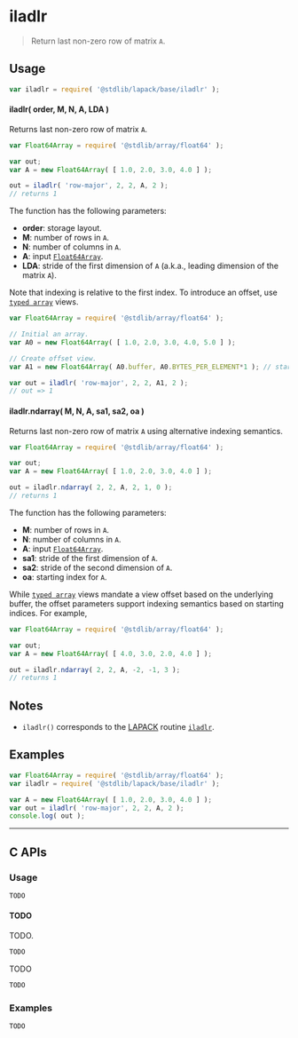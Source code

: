 <!--

@license Apache-2.0

Copyright (c) 2024 The Stdlib Authors.

Licensed under the Apache License, Version 2.0 (the "License");
you may not use this file except in compliance with the License.
You may obtain a copy of the License at

   http://www.apache.org/licenses/LICENSE-2.0

Unless required by applicable law or agreed to in writing, software
distributed under the License is distributed on an "AS IS" BASIS,
WITHOUT WARRANTIES OR CONDITIONS OF ANY KIND, either express or implied.
See the License for the specific language governing permissions and
limitations under the License.

-->

# iladlr

> Return last non-zero row of matrix `A`.

<section class="usage">

## Usage

```javascript
var iladlr = require( '@stdlib/lapack/base/iladlr' );
```

#### iladlr( order, M, N, A, LDA )

Returns last non-zero row of matrix `A`.

```javascript
var Float64Array = require( '@stdlib/array/float64' );

var out;
var A = new Float64Array( [ 1.0, 2.0, 3.0, 4.0 ] );

out = iladlr( 'row-major', 2, 2, A, 2 );
// returns 1
```

The function has the following parameters:

-   **order**: storage layout.
-   **M**: number of rows in `A`.
-   **N**: number of columns in `A`.
-   **A**: input [`Float64Array`][mdn-float64array].
-   **LDA**: stride of the first dimension of `A` (a.k.a., leading dimension of the matrix `A`).

Note that indexing is relative to the first index. To introduce an offset, use [`typed array`][mdn-typed-array] views.

<!-- eslint-disable stdlib/capitalized-comments -->

```javascript
var Float64Array = require( '@stdlib/array/float64' );

// Initial an array.
var A0 = new Float64Array( [ 1.0, 2.0, 3.0, 4.0, 5.0 ] );

// Create offset view.
var A1 = new Float64Array( A0.buffer, A0.BYTES_PER_ELEMENT*1 ); // start at 2nd element

var out = iladlr( 'row-major', 2, 2, A1, 2 );
// out => 1
```

#### iladlr.ndarray( M, N, A, sa1, sa2, oa )

Returns last non-zero row of matrix `A` using alternative indexing semantics.

```javascript
var Float64Array = require( '@stdlib/array/float64' );

var out;
var A = new Float64Array( [ 1.0, 2.0, 3.0, 4.0 ] );

out = iladlr.ndarray( 2, 2, A, 2, 1, 0 );
// returns 1
```

The function has the following parameters:

-   **M**: number of rows in `A`.
-   **N**: number of columns in `A`.
-   **A**: input [`Float64Array`][mdn-float64array].
-   **sa1**: stride of the first dimension of `A`.
-   **sa2**: stride of the second dimension of `A`.
-   **oa**: starting index for `A`.

While [`typed array`][mdn-typed-array] views mandate a view offset based on the underlying buffer, the offset parameters support indexing semantics based on starting indices. For example,

```javascript
var Float64Array = require( '@stdlib/array/float64' );

var out;
var A = new Float64Array( [ 4.0, 3.0, 2.0, 4.0 ] );

out = iladlr.ndarray( 2, 2, A, -2, -1, 3 );
// returns 1
```

</section>

<!-- /.usage -->

<section class="notes">

## Notes

-   `iladlr()` corresponds to the [LAPACK][lapack] routine [`iladlr`][lapack-iladlr].

</section>

<!-- /.notes -->

<section class="examples">

## Examples

<!-- eslint no-undef: "error" -->

```javascript
var Float64Array = require( '@stdlib/array/float64' );
var iladlr = require( '@stdlib/lapack/base/iladlr' );

var A = new Float64Array( [ 1.0, 2.0, 3.0, 4.0 ] );
var out = iladlr( 'row-major', 2, 2, A, 2 );
console.log( out );
```

</section>

<!-- /.examples -->

<!-- C interface documentation. -->

* * *

<section class="c">

## C APIs

<!-- Section to include introductory text. Make sure to keep an empty line after the intro `section` element and another before the `/section` close. -->

<section class="intro">

</section>

<!-- /.intro -->

<!-- C usage documentation. -->

<section class="usage">

### Usage

```c
TODO
```

#### TODO

TODO.

```c
TODO
```

TODO

```c
TODO
```

</section>

<!-- /.usage -->

<!-- C API usage notes. Make sure to keep an empty line after the `section` element and another before the `/section` close. -->

<section class="notes">

</section>

<!-- /.notes -->

<!-- C API usage examples. -->

<section class="examples">

### Examples

```c
TODO
```

</section>

<!-- /.examples -->

</section>

<!-- /.c -->

<!-- Section for related `stdlib` packages. Do not manually edit this section, as it is automatically populated. -->

<section class="related">

</section>

<!-- /.related -->

<!-- Section for all links. Make sure to keep an empty line after the `section` element and another before the `/section` close. -->

<section class="links">

[lapack]: https://www.netlib.org/lapack/explore-html/

[lapack-iladlr]: https://netlib.org/lapack/explore-html//da/d60/group__ilalr_gadb53a9bd5cc7a6e3bbca7bf4eca32208.html#gadb53a9bd5cc7a6e3bbca7bf4eca32208

[mdn-float64array]: https://developer.mozilla.org/en-US/docs/Web/JavaScript/Reference/Global_Objects/Float64Array

[mdn-typed-array]: https://developer.mozilla.org/en-US/docs/Web/JavaScript/Reference/Global_Objects/TypedArray

</section>

<!-- /.links -->
